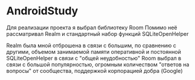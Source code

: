 # AndroidStudy
Для реализации проекта я выбрал библиотеку Room
Помимо неё рассматривал Realm и стандартный набор функций SQLiteOpenHelper

Realm была мной отброшена в связи с большим, по сравнению с другими, объемом занимаемой памяти оперативной и постоянной
SQLiteOpenHelper в связи с "общей неудобностью"
Room выбрал в связи с
                      большой популярностью,
                      огромным количеством "ответов на вопросы" от сообщества,
                      поддержкой корпорацией добра (Google)

